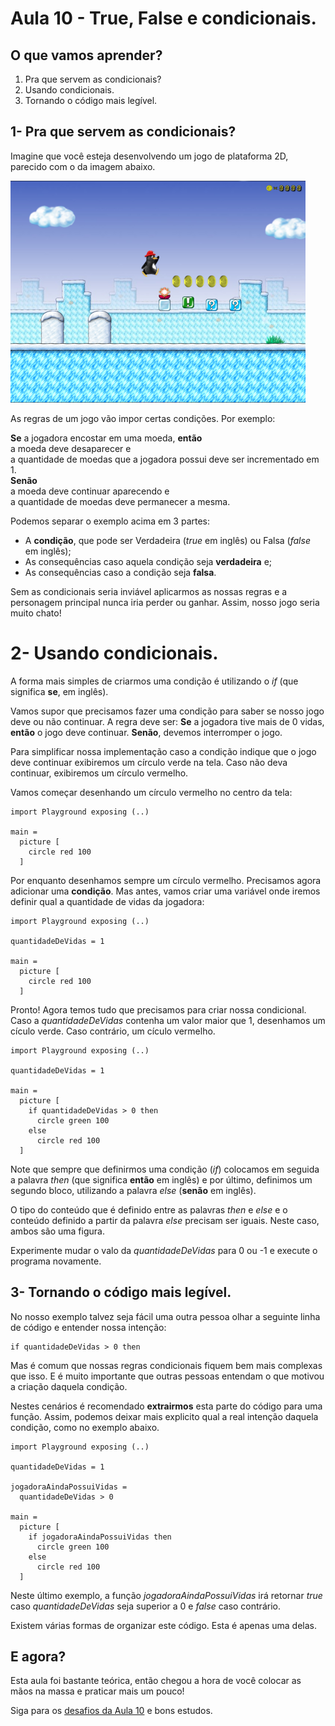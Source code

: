 # Aula 10 - True, False e condicionais.

## O que vamos aprender?

1. Pra que servem as condicionais?
2. Usando condicionais.
3. Tornando o código mais legível.

## 1- Pra que servem as condicionais?

Imagine que você esteja desenvolvendo um jogo de plataforma 2D, parecido com
o da imagem abaixo.

![Imagem do jogo SuperTux](/resources/supertux.png)

As regras de um jogo vão impor certas condições. Por exemplo:

**Se** a jogadora encostar em uma moeda, **então**  
a moeda deve desaparecer e  
a quantidade de moedas que a jogadora possui deve ser incrementado em 1.  
**Senão**    
a moeda deve continuar aparecendo e  
a quantidade de moedas deve permanecer a mesma.

Podemos separar o exemplo acima em 3 partes:  
- A **condição**, que pode ser Verdadeira (*true* em inglês) ou Falsa (*false* em inglês); 
- As consequências caso aquela condição seja **verdadeira** e;  
- As consequências caso a condição seja **falsa**.

Sem as condicionais seria inviável aplicarmos as nossas regras e
a personagem principal nunca iria perder ou ganhar. Assim, nosso jogo
seria muito chato!

# 2- Usando condicionais.

A forma mais simples de criarmos uma condição é utilizando o *if*
(que significa **se**, em inglês).

Vamos supor que precisamos fazer uma condição para saber se nosso jogo
deve ou não continuar. A regra deve ser: **Se** a jogadora tive mais
de 0 vidas, **então** o jogo deve continuar. **Senão**, devemos interromper
o jogo.

Para simplificar nossa implementação caso a condição indique que o
jogo deve continuar exibiremos um círculo verde na tela. Caso não
deva continuar, exibiremos um círculo vermelho.

Vamos começar desenhando um círculo vermelho no centro da tela:

```
import Playground exposing (..)

main =
  picture [
    circle red 100
  ]
```

Por enquanto desenhamos sempre um círculo vermelho. Precisamos agora
adicionar uma **condição**. Mas antes, vamos criar uma variável
onde iremos definir qual a quantidade de vidas da jogadora:

```
import Playground exposing (..)

quantidadeDeVidas = 1

main =
  picture [
    circle red 100
  ]
```

Pronto! Agora temos tudo que precisamos para criar nossa condicional.
Caso a *quantidadeDeVidas* contenha um valor maior que 1, desenhamos
um cículo verde. Caso contrário, um cículo vermelho.

```
import Playground exposing (..)

quantidadeDeVidas = 1

main =
  picture [ 
    if quantidadeDeVidas > 0 then
      circle green 100 
    else 
      circle red 100
  ]
```

Note que sempre que definirmos uma condição (*if*) colocamos 
em seguida a palavra *then* (que significa **então**
em inglês) e por último, definimos um segundo bloco, utilizando
a palavra *else* (**senão** em inglês).  

O tipo do conteúdo que é definido entre as palavras *then*
e *else* e o conteúdo definido a partir da palavra *else*
precisam ser iguais. Neste caso, ambos são uma figura.

Experimente mudar o valo da *quantidadeDeVidas* para 0 ou -1 e
execute o programa novamente.

## 3- Tornando o código mais legível.

No nosso exemplo talvez seja fácil uma outra pessoa olhar
a seguinte linha de código e entender nossa intenção:

```
if quantidadeDeVidas > 0 then
```

Mas é comum que nossas regras condicionais fiquem bem mais
complexas que isso. E é muito importante que outras pessoas 
entendam o que motivou a criação daquela condição.

Nestes cenários é recomendado **extrairmos** esta parte do código
para uma função. Assim, podemos deixar mais explicito qual
a real intenção daquela condição, como no exemplo abaixo.

```
import Playground exposing (..)

quantidadeDeVidas = 1

jogadoraAindaPossuiVidas =
  quantidadeDeVidas > 0

main =
  picture [ 
    if jogadoraAindaPossuiVidas then
      circle green 100 
    else 
      circle red 100
  ]

```

Neste último exemplo, a função *jogadoraAindaPossuiVidas* irá
retornar *true* caso *quantidadeDeVidas* seja superior a 0 e
*false* caso contrário.

Existem várias formas de organizar este código. Esta é apenas
uma delas.

## E agora?

Esta aula foi bastante teórica, então chegou a hora de você
colocar as mãos na massa e praticar mais um pouco!

Siga para os [desafios da Aula 10](/aula_10_desafios.html) e bons estudos.
